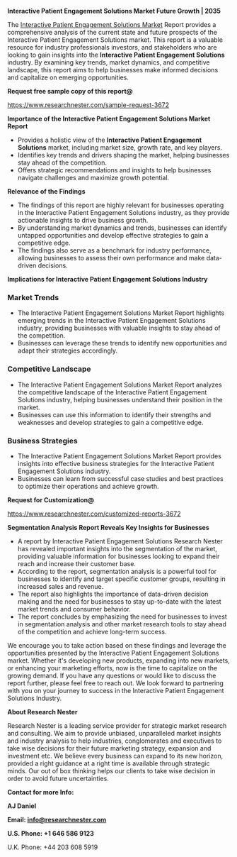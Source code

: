 ﻿<a name="_hlk168570615"></a><a name="_hlk168498031"></a>**Interactive Patient Engagement Solutions Market Future Growth | 2035**

The [Interactive Patient Engagement Solutions Market](https://www.researchnester.com/reports/interactive-patient-engagement-solutions-market/3672) Report provides a comprehensive analysis of the current state and future prospects of the Interactive Patient Engagement Solutions market. This report is a valuable resource for industry professionals investors, and stakeholders who are looking to gain insights into the **Interactive Patient Engagement Solutions** industry. By examining key trends, market dynamics, and competitive landscape, this report aims to help businesses make informed decisions and capitalize on emerging opportunities.

**Request free sample copy of this report@**

<https://www.researchnester.com/sample-request-3672> 

**Importance of the Interactive Patient Engagement Solutions Market Report**

- Provides a holistic view of the **Interactive Patient Engagement Solutions** market, including market size, growth rate, and key players.
- Identifies key trends and drivers shaping the market, helping businesses stay ahead of the competition.
- Offers strategic recommendations and insights to help businesses navigate challenges and maximize growth potential.

**Relevance of the Findings**

- The findings of this report are highly relevant for businesses operating in the Interactive Patient Engagement Solutions industry, as they provide actionable insights to drive business growth.
- By understanding market dynamics and trends, businesses can identify untapped opportunities and develop effective strategies to gain a competitive edge.
- The findings also serve as a benchmark for industry performance, allowing businesses to assess their own performance and make data-driven decisions.

**Implications for Interactive Patient Engagement Solutions Industry**
### **Market Trends**
- The Interactive Patient Engagement Solutions Market Report highlights emerging trends in the Interactive Patient Engagement Solutions industry, providing businesses with valuable insights to stay ahead of the competition.
- Businesses can leverage these trends to identify new opportunities and adapt their strategies accordingly.
### **Competitive Landscape**
- The Interactive Patient Engagement Solutions Market Report analyzes the competitive landscape of the Interactive Patient Engagement Solutions industry, helping businesses understand their position in the market.
- Businesses can use this information to identify their strengths and weaknesses and develop strategies to gain a competitive edge.
### **Business Strategies**
- The Interactive Patient Engagement Solutions Market Report provides insights into effective business strategies for the Interactive Patient Engagement Solutions industry.
- Businesses can learn from successful case studies and best practices to optimize their operations and achieve growth.

**Request for Customization@**

<https://www.researchnester.com/customized-reports-3672> 

**Segmentation Analysis Report Reveals Key Insights for Businesses**

- A report by Interactive Patient Engagement Solutions Research Nester has revealed important insights into the segmentation of the market, providing valuable information for businesses looking to expand their reach and increase their customer base.
- According to the report, segmentation analysis is a powerful tool for businesses to identify and target specific customer groups, resulting in increased sales and revenue.
- The report also highlights the importance of data-driven decision making and the need for businesses to stay up-to-date with the latest market trends and consumer behavior.
- The report concludes by emphasizing the need for businesses to invest in segmentation analysis and other market research tools to stay ahead of the competition and achieve long-term success.

We encourage you to take action based on these findings and leverage the opportunities presented by the Interactive Patient Engagement Solutions market. Whether it's developing new products, expanding into new markets, or enhancing your marketing efforts, now is the time to capitalize on the growing demand. If you have any questions or would like to discuss the report further, please feel free to reach out. We look forward to partnering with you on your journey to success in the Interactive Patient Engagement Solutions Industry.

**About Research Nester**

Research Nester is a leading service provider for strategic market research and consulting. We aim to provide unbiased, unparalleled market insights and industry analysis to help industries, conglomerates and executives to take wise decisions for their future marketing strategy, expansion and investment etc. We believe every business can expand to its new horizon, provided a right guidance at a right time is available through strategic minds. Our out of box thinking helps our clients to take wise decision in order to avoid future uncertainties.

**Contact for more Info:**

**AJ Daniel**

**Email: info@researchnester.com**

**U.S. Phone: +1 646 586 9123**

U.K. Phone: +44 203 608 5919



